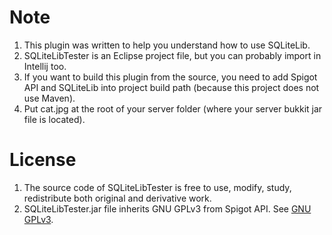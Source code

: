 # Note
1. This plugin was written to help you understand how to use SQLiteLib.
2. SQLiteLibTester is an Eclipse project file, but you can probably import in Intellij too.
3. If you want to build this plugin from the source, you need to add Spigot API and SQLiteLib into project build path (because this project does not use Maven).
4. Put cat.jpg at the root of your server folder (where your server bukkit jar file is located).

# License
1. The source code of SQLiteLibTester is free to use, modify, study, redistribute both original and derivative work.
2. SQLiteLibTester.jar file inherits GNU GPLv3 from Spigot API. See [GNU GPLv3](https://www.gnu.org/licenses/gpl-3.0.en.html).
